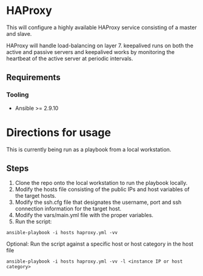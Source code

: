 # HAProxy

This will configure a highly available HAProxy service
consisting of a master and slave.

HAProxy will handle load-balancing on layer 7.
keepalived runs on both the active and passive servers and
keepalived works by monitoring the heartbeat of the active server at periodic intervals. 


## Requirements
### Tooling
- Ansible >= 2.9.10

# Directions for usage
This is currently being run as a playbook from a local workstation. 

## Steps 
1. Clone the repo onto the local workstation to run the playbook locally.
2. Modify the hosts file consisting of the public IPs and host variables of the target hosts.  
3. Modify the ssh.cfg file that designates the username, port and ssh connection information for the target host.
4. Modify the vars/main.yml file with the proper variables.
5. Run the script:
```
ansible-playbook -i hosts haproxy.yml -vv
```
Optional:
Run the script against a specific host or host category in the host file
```
ansible-playbook -i hosts haproxy.yml -vv -l <instance IP or host category>
``` 